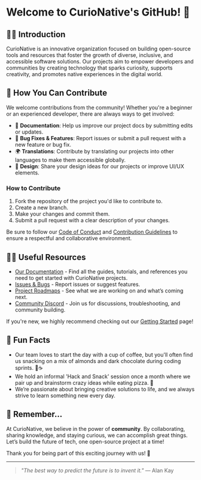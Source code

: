 # Welcome to CurioNative's GitHub! 🎉

## 🙋‍♀️ Introduction
CurioNative is an innovative organization focused on building open-source tools and resources that foster the growth of diverse, inclusive, and accessible software solutions. Our projects aim to empower developers and communities by creating technology that sparks curiosity, supports creativity, and promotes native experiences in the digital world.

## 🌈 How You Can Contribute
We welcome contributions from the community! Whether you're a beginner or an experienced developer, there are always ways to get involved:
- 📝 **Documentation**: Help us improve our project docs by submitting edits or updates.
- 🚀 **Bug Fixes & Features**: Report issues or submit a pull request with a new feature or bug fix.
- 🌍 **Translations**: Contribute by translating our projects into other languages to make them accessible globally.
- 🎨 **Design**: Share your design ideas for our projects or improve UI/UX elements.

### How to Contribute
1. Fork the repository of the project you'd like to contribute to.
2. Create a new branch.
3. Make your changes and commit them.
4. Submit a pull request with a clear description of your changes.

Be sure to follow our [Code of Conduct](#) and [Contribution Guidelines](#) to ensure a respectful and collaborative environment.

## 👩‍💻 Useful Resources
- [Our Documentation](#) - Find all the guides, tutorials, and references you need to get started with CurioNative projects.
- [Issues & Bugs](https://github.com/CurioNative/issues) - Report issues or suggest features.
- [Project Roadmaps](#) - See what we are working on and what’s coming next.
- [Community Discord](#) - Join us for discussions, troubleshooting, and community building.
  
If you're new, we highly recommend checking out our [Getting Started](#) page!

## 🍿 Fun Facts
- Our team loves to start the day with a cup of coffee, but you'll often find us snacking on a mix of almonds and dark chocolate during coding sprints. 🍫☕
- We hold an informal 'Hack and Snack' session once a month where we pair up and brainstorm crazy ideas while eating pizza. 🍕
- We’re passionate about bringing creative solutions to life, and we always strive to learn something new every day.

## 🧙 Remember...
At CurioNative, we believe in the power of **community**. By collaborating, sharing knowledge, and staying curious, we can accomplish great things. Let’s build the future of tech, one open-source project at a time! 

Thank you for being part of this exciting journey with us! 🌟

---

> *"The best way to predict the future is to invent it."* — Alan Kay

